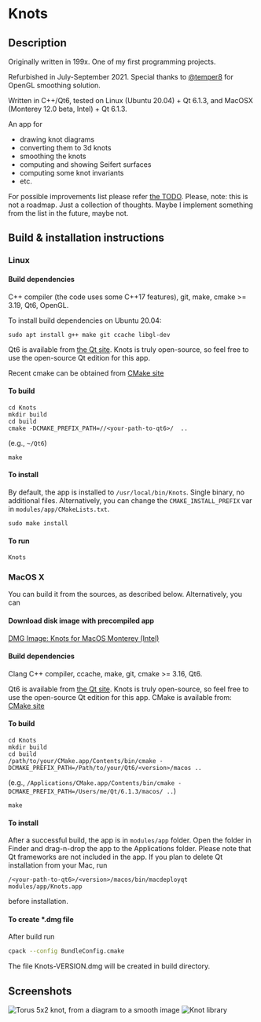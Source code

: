 # Knots

## Description

Originally written in 199x. One of my first programming projects.

Refurbished in July-September 2021. Special thanks to [@temper8]( https://github.com/temper8 ) for OpenGL smoothing solution.

Written in C++/Qt6, tested on Linux (Ubuntu 20.04) + Qt 6.1.3, and MacOSX (Monterey 12.0 beta, Intel) + Qt 6.1.3.

An app for

* drawing knot diagrams
* converting them to 3d knots
* smoothing the knots
* computing and showing Seifert surfaces
* computing some knot invariants
* etc.

For possible improvements list please refer [the TODO](https://github.com/Mathesis-Software/Knots/blob/master/doc/TODO.md). Please, note: this is not a roadmap. Just a collection of thoughts. Maybe I implement something from the list in the future, maybe not.

## Build & installation instructions

### Linux

#### Build dependencies

C++ compiler (the code uses some C++17 features), git, make, cmake >= 3.19, Qt6, OpenGL.

To install build dependencies on Ubuntu 20.04:
```
sudo apt install g++ make git ccache libgl-dev
```

Qt6 is available from [the Qt site](https://www.qt.io/download). Knots is truly open-source, so feel free to use the open-source Qt edition for this app.

Recent cmake can be obtained from [CMake site](https://cmake.org/download/) 

#### To build
```
cd Knots
mkdir build
cd build
cmake -DCMAKE_PREFIX_PATH=//<your-path-to-qt6>/  ..
```
(e.g., `~/Qt6`)
```
make
```

#### To install
By default, the app is installed to `/usr/local/bin/Knots`. Single binary, no additional files. Alternatively, you can change the `CMAKE_INSTALL_PREFIX` var in `modules/app/CMakeLists.txt`.
```
sudo make install
```

#### To run
```
Knots
```

### MacOS X

You can build it from the sources, as described below. Alternatively, you can

#### Download disk image with precompiled app

[DMG Image: Knots for MacOS Monterey (Intel)](https://github.com/Mathesis-Software/Knots/blob/master/pre-built/KnotEditor-1.0.20210910.dmg?raw=true)

#### Build dependencies

Clang C++ compiler, ccache, make, git, cmake >= 3.16, Qt6.

Qt6 is available from [the Qt site](https://www.qt.io/download). Knots is truly open-source, so feel free to use the open-source Qt edition for this app.
CMake is available from: [CMake site](https://cmake.org/download/)

#### To build
```
cd Knots
mkdir build
cd build
/path/to/your/CMake.app/Contents/bin/cmake -DCMAKE_PREFIX_PATH=/Path/to/your/Qt6/<version>/macos ..
```
(e.g., `/Applications/CMake.app/Contents/bin/cmake -DCMAKE_PREFIX_PATH=/Users/me/Qt/6.1.3/macos/ ..`)
```
make
```

#### To install

After a successful build, the app is in ```modules/app``` folder. Open the folder in Finder and drag-n-drop the app to the Applications folder. Please note that Qt frameworks are not included in the app. If you plan to delete Qt installation from your Mac, run
```
/<your-path-to-qt6>/<version>/macos/bin/macdeployqt modules/app/Knots.app
```
before installation.

#### To create *.dmg file
After build run
```bash
cpack --config BundleConfig.cmake
```
The file Knots-VERSION.dmg will be created in build directory.

## Screenshots

![Torus 5x2 knot, from a diagram to a smooth image](https://github.com/Mathesis-Software/Knots/blob/master/screenshots/2021-09-10.png?raw=true)
![Knot library](https://github.com/Mathesis-Software/Knots/blob/master/screenshots/2021-09-10-library.png?raw=true)
